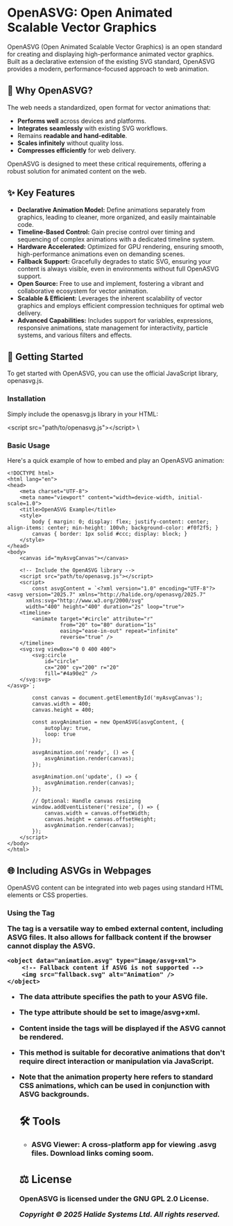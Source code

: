 # OpenASVG: Open Animated Scalable Vector Graphics

OpenASVG (Open Animated Scalable Vector Graphics) is an open standard for creating and displaying high-performance animated vector graphics. Built as a declarative extension of the existing SVG standard, OpenASVG provides a modern, performance-focused approach to web animation.


## 🌟 Why OpenASVG?

The web needs a standardized, open format for vector animations that:



* **Performs well** across devices and platforms.
* **Integrates seamlessly** with existing SVG workflows.
* Remains **readable and hand-editable**.
* **Scales infinitely** without quality loss.
* **Compresses efficiently** for web delivery.

OpenASVG is designed to meet these critical requirements, offering a robust solution for animated content on the web.


## ✨ Key Features



* **Declarative Animation Model:** Define animations separately from graphics, leading to cleaner, more organized, and easily maintainable code.
* **Timeline-Based Control:** Gain precise control over timing and sequencing of complex animations with a dedicated timeline system.
* **Hardware Accelerated:** Optimized for GPU rendering, ensuring smooth, high-performance animations even on demanding scenes.
* **Fallback Support:** Gracefully degrades to static SVG, ensuring your content is always visible, even in environments without full OpenASVG support.
* **Open Source:** Free to use and implement, fostering a vibrant and collaborative ecosystem for vector animation.
* **Scalable & Efficient:** Leverages the inherent scalability of vector graphics and employs efficient compression techniques for optimal web delivery.
* **Advanced Capabilities:** Includes support for variables, expressions, responsive animations, state management for interactivity, particle systems, and various filters and effects.


## 🚀 Getting Started

To get started with OpenASVG, you can use the official JavaScript library, openasvg.js.


### Installation

Simply include the openasvg.js library in your HTML:

&lt;script src="path/to/openasvg.js">&lt;/script> \



### Basic Usage

Here's a quick example of how to embed and play an OpenASVG animation:
```
<!DOCTYPE html>
<html lang="en">
<head>
    <meta charset="UTF-8">
    <meta name="viewport" content="width=device-width, initial-scale=1.0">
    <title>OpenASVG Example</title>
    <style>
        body { margin: 0; display: flex; justify-content: center; align-items: center; min-height: 100vh; background-color: #f0f2f5; }
        canvas { border: 1px solid #ccc; display: block; }
    </style>
</head>
<body>
    <canvas id="myAsvgCanvas"></canvas>

    <!-- Include the OpenASVG library -->
    <script src="path/to/openasvg.js"></script>
    <script>
        const asvgContent = `<?xml version="1.0" encoding="UTF-8"?>
<asvg version="2025.7" xmlns="http://halide.org/openasvg/2025.7"
      xmlns:svg="http://www.w3.org/2000/svg"
      width="400" height="400" duration="2s" loop="true">
    <timeline>
        <animate target="#circle" attribute="r"
                 from="20" to="80" duration="1s"
                 easing="ease-in-out" repeat="infinite"
                 reverse="true" />
    </timeline>
    <svg:svg viewBox="0 0 400 400">
        <svg:circle
            id="circle"
            cx="200" cy="200" r="20"
            fill="#4a90e2" />
    </svg:svg>
</asvg>`;

        const canvas = document.getElementById('myAsvgCanvas');
        canvas.width = 400;
        canvas.height = 400;

        const asvgAnimation = new OpenASVG(asvgContent, {
            autoplay: true,
            loop: true
        });

        asvgAnimation.on('ready', () => {
            asvgAnimation.render(canvas);
        });

        asvgAnimation.on('update', () => {
            asvgAnimation.render(canvas);
        });

        // Optional: Handle canvas resizing
        window.addEventListener('resize', () => {
            canvas.width = canvas.offsetWidth;
            canvas.height = canvas.offsetHeight;
            asvgAnimation.render(canvas);
        });
    </script>
</body>
</html>
```



## 🌐 Including ASVGs in Webpages

OpenASVG content can be integrated into web pages using standard HTML elements or CSS properties.


### Using the <object> Tag

The <object> tag is a versatile way to embed external content, including ASVG files. It also allows for fallback content if the browser cannot display the ASVG.
```
<object data="animation.asvg" type="image/asvg+xml">
    <!-- Fallback content if ASVG is not supported -->
    <img src="fallback.svg" alt="Animation" />
</object>
```



* The data attribute specifies the path to your ASVG file.
* The type attribute should be set to image/asvg+xml.
* Content inside the <object> tags will be displayed if the ASVG cannot be rendered.




* This method is suitable for decorative animations that don't require direct interaction or manipulation via JavaScript.
* Note that the animation property here refers to standard CSS animations, which can be used in conjunction with ASVG backgrounds.


## 🛠️ Tools


* **ASVG Viewer:** A cross-platform app for viewing .asvg files. Download links coming soom.



## ⚖️ License

OpenASVG is licensed under the GNU GPL 2.0 License.

*Copyright © 2025 Halide Systems Ltd. All rights reserved.*
